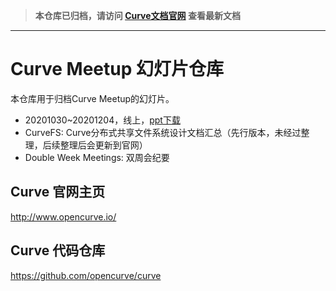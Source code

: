 
> **本仓库已归档，请访问 [Curve文档官网](https://docs.opencurve.io/) 查看最新文档**

---

# Curve Meetup 幻灯片仓库

本仓库用于归档Curve Meetup的幻灯片。

- 20201030~20201204，线上，[ppt下载](./2020)
- CurveFS: Curve分布式共享文件系统设计文档汇总（先行版本，未经过整理，后续整理后会更新到官网）
- Double Week Meetings: 双周会纪要

## Curve 官网主页

http://www.opencurve.io/

## Curve 代码仓库

https://github.com/opencurve/curve
